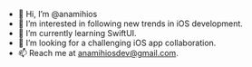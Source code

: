 - 👋 Hi, I’m @anamihios
- 👀 I’m interested in following new trends in iOS development.
- 🌱 I’m currently learning SwiftUI.
- 💞️ I’m looking for a challenging iOS app collaboration.
- 📫  Reach me at anamihiosdev@gmail.com. 

<!---
anamihios/anamihios is a ✨ special ✨ repository because its `README.md` (this file) appears on your GitHub profile.
You can click the Preview link to take a look at your changes.
--->
